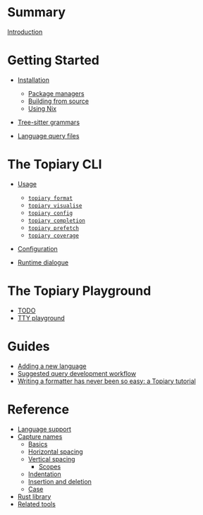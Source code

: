 # Summary

[Introduction](index.md)

# Getting Started

- [Installation](getting-started/installation/index.md)
  - [Package managers](getting-started/installation/package-managers.md)
  - [Building from source](getting-started/installation/building-from-source.md)
  - [Using Nix](getting-started/installation/using-nix.md)

- [Tree-sitter grammars](getting-started/tree-sitter-grammars.md)
- [Language query files](getting-started/query-files.md)

# The Topiary CLI

- [Usage](cli/usage/index.md)
  - [`topiary format`](cli/usage/format.md)
  - [`topiary visualise`](cli/usage/visualise.md)
  - [`topiary config`](cli/usage/config.md)
  - [`topiary completion`](cli/usage/completion.md)
  - [`topiary prefetch`](cli/usage/prefetch.md)
  - [`topiary coverage`](cli/usage/coverage.md)

- [Configuration](cli/configuration.md)
- [Runtime dialogue](cli/dialogue.md)

# The Topiary Playground

<!----------------------------------------------------------------------
TODO: Documentation for the web-based playground; see issue #875
----------------------------------------------------------------------->

- [TODO]()
- [TTY playground](playground/tty.md)

# Guides

- [Adding a new language](guides/adding-a-new-language.md)
- [Suggested query development workflow](guides/suggested-workflow.md)
- [Writing a formatter has never been so easy: a Topiary tutorial](guides/yann-tutorial.md)

# Reference

- [Language support](reference/language-support.md)
- [Capture names](reference/capture-names/index.md)
  - [Basics](reference/capture-names/basics.md)
  - [Horizontal spacing](reference/capture-names/horizonal-spacing.md)
  - [Vertical spacing](reference/capture-names/vertical-spacing.md)
    - [Scopes](reference/capture-names/scopes.md)
  - [Indentation](reference/capture-names/indentation.md)
  - [Insertion and deletion](reference/capture-names/insertion-and-deletion.md)
  - [Case](reference/capture-names/case.md)
- [Rust library](reference/library.md)
- [Related tools](reference/related.md)

